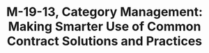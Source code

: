 ---
title: M-19-13, Category Management&#58; Making Smarter Use of Common Contract Solutions and Practices
year:
description: The purpose of this Memorandum is to provide guidance on the use of category management.
external_url: www.whitehouse.gov/wp-content/uploads/2017/11/M-18-04-Final.pdf
content_tags: 
type: link
filters: category-management
---